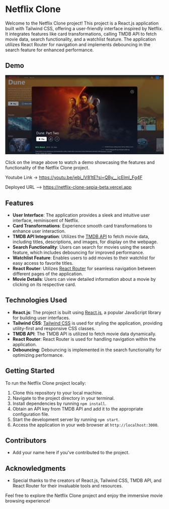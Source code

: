 # Netflix Clone

Welcome to the Netflix Clone project! This project is a React.js application built with Tailwind CSS, offering a user-friendly interface inspired by Netflix. It integrates features like card transformations, calling TMDB API to fetch movie data, search functionality, and a watchlist feature. The application utilizes React Router for navigation and implements debouncing in the search feature for enhanced performance.

## Demo

[![Netflix Clone Demo](public/Capture.PNG)](https://youtu.be/jebi_lV81tE?si=QBy__jcEIml_Fg4F)

Click on the image above to watch a demo showcasing the features and functionality of the Netflix Clone project.

Youtube Link -> https://youtu.be/jebi_lV81tE?si=QBy__jcEIml_Fg4F

Deployed URL --> https://netflix-clone-sepia-beta.vercel.app

## Features

- **User Interface**: The application provides a sleek and intuitive user interface, reminiscent of Netflix.
- **Card Transformations**: Experience smooth card transformations to enhance user interaction.
- **TMDB API Integration**: Utilizes the [TMDB API](https://www.themoviedb.org/documentation/api) to fetch movie data, including titles, descriptions, and images, for display on the webpage.
- **Search Functionality**: Users can search for movies using the search feature, which includes debouncing for improved performance.
- **Watchlist Feature**: Enables users to add movies to their watchlist for easy access to favorite titles.
- **React Router**: Utilizes [React Router](https://reactrouter.com/) for seamless navigation between different pages of the application.
- **Movie Details**: Users can view detailed information about a movie by clicking on its respective card.

## Technologies Used

- **React.js**: The project is built using [React.js](https://reactjs.org/), a popular JavaScript library for building user interfaces.
- **Tailwind CSS**: [Tailwind CSS](https://tailwindcss.com/) is used for styling the application, providing utility-first and responsive CSS classes.
- **TMDB API**: The TMDB API is utilized to fetch movie data dynamically.
- **React Router**: React Router is used for handling navigation within the application.
- **Debouncing**: Debouncing is implemented in the search functionality for optimizing performance.

## Getting Started

To run the Netflix Clone project locally:

1. Clone this repository to your local machine.
2. Navigate to the project directory in your terminal.
3. Install dependencies by running `npm install`.
4. Obtain an API key from TMDB API and add it to the appropriate configuration file.
5. Start the development server by running `npm start`.
6. Access the application in your web browser at `http://localhost:3000`.

## Contributors

- Add your name here if you've contributed to the project.

## Acknowledgments

- Special thanks to the creators of React.js, Tailwind CSS, TMDB API, and React Router for their invaluable tools and resources.

Feel free to explore the Netflix Clone project and enjoy the immersive movie browsing experience!
